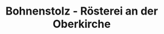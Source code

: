---
title: "Bohnenstolz - Rösterei an der Oberkirche"
url: /arnstadt/bohnenstolz-roesterei-an-der-oberkirche/
shop: Kaffee
---